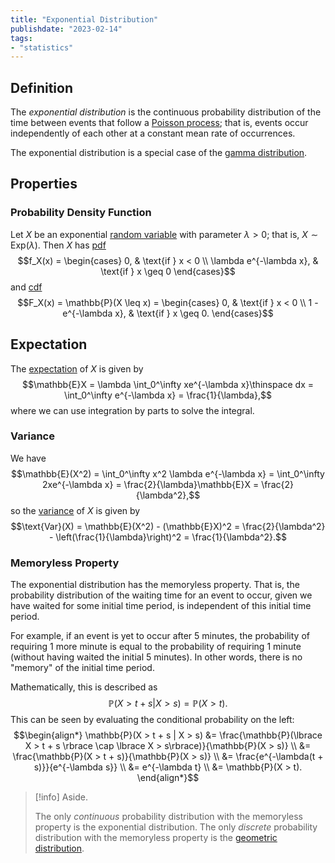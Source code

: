 ```yaml
---
title: "Exponential Distribution"
publishdate: "2023-02-14"
tags:
- "statistics"
---
```


## Definition
The *exponential distribution* is the continuous probability distribution of the time between events that follow a [Poisson process](statistics/poisson-distribution.md); that is, events occur independently of each other at a constant mean rate of occurrences.

The exponential distribution is a special case of the [gamma distribution](statistics/gamma-distribution.md).

## Properties
### Probability Density Function
Let $X$ be an exponential [random variable](statistics/random-variable.md) with parameter $\lambda > 0$; that is, $X \sim \text{Exp}(\lambda)$. Then $X$ has [pdf](statistics/probability-density-function.md)
$$f_X(x) = \begin{cases}
0, & \text{if } x < 0 \\
\lambda e^{-\lambda x}, & \text{if } x \geq 0
\end{cases}$$
and [cdf](statistics/cumulative-distribution-function.md)
$$F_X(x) = \mathbb{P}(X \leq x) = \begin{cases}
0, & \text{if } x < 0 \\
1 - e^{-\lambda x}, & \text{if } x \geq 0.
\end{cases}$$

## Expectation
The [expectation](statistics/expectation.md) of $X$ is given by
$$\mathbb{E}X = \lambda \int_0^\infty xe^{-\lambda x}\thinspace dx = \int_0^\infty e^{-\lambda x} = \frac{1}{\lambda},$$
where we can use integration by parts to solve the integral.

### Variance
We have
$$\mathbb{E}(X^2) = \int_0^\infty x^2 \lambda e^{-\lambda x} = \int_0^\infty 2xe^{-\lambda x} = \frac{2}{\lambda}\mathbb{E}X = \frac{2}{\lambda^2},$$
so the [variance](statistics/variance.md) of $X$ is given by
$$\text{Var}(X) = \mathbb{E}(X^2) - (\mathbb{E}X)^2 = \frac{2}{\lambda^2} - \left(\frac{1}{\lambda}\right)^2 = \frac{1}{\lambda^2}.$$

### Memoryless Property
The exponential distribution has the memoryless property. That is, the probability distribution of the waiting time for an event to occur, given we have waited for some initial time period, is independent of this initial time period.

For example, if an event is yet to occur after 5 minutes, the probability of requiring 1 more minute is equal to the probability of requiring 1 minute (without having waited the initial 5 minutes). In other words, there is no "memory" of the initial time period.

Mathematically, this is described as
$$\mathbb{P}(X > t + s | X > s) = \mathbb{P}(X > t).$$
This can be seen by evaluating the conditional probability on the left:
$$\begin{align*}
\mathbb{P}(X > t + s | X > s) &= \frac{\mathbb{P}(\lbrace X > t + s \rbrace \cap \lbrace X > s\rbrace)}{\mathbb{P}(X > s)} \\
&= \frac{\mathbb{P}(X > t + s)}{\mathbb{P}(X > s)} \\
&= \frac{e^{-\lambda(t + s)}}{e^{-\lambda s}} \\
&= e^{-\lambda t} \\
&= \mathbb{P}(X > t).
\end{align*}$$

> [!info] Aside.
> 
> The only *continuous* probability distribution with the memoryless property is the exponential distribution. The only *discrete* probability distribution with the memoryless property is the [geometric distribution](statistics/geometric-distribution.md).
